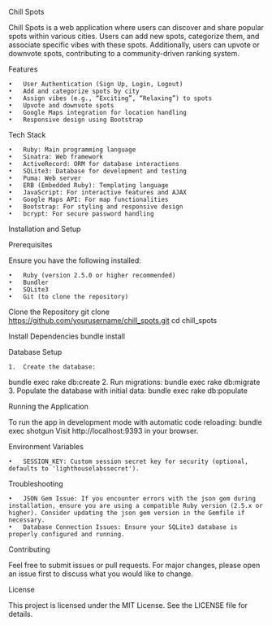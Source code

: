 Chill Spots

Chill Spots is a web application where users can discover and share popular spots within various cities. Users can add new spots, categorize them, and associate specific vibes with these spots. Additionally, users can upvote or downvote spots, contributing to a community-driven ranking system.

Features

	•	User Authentication (Sign Up, Login, Logout)
	•	Add and categorize spots by city
	•	Assign vibes (e.g., “Exciting”, “Relaxing”) to spots
	•	Upvote and downvote spots
	•	Google Maps integration for location handling
	•	Responsive design using Bootstrap

Tech Stack

	•	Ruby: Main programming language
	•	Sinatra: Web framework
	•	ActiveRecord: ORM for database interactions
	•	SQLite3: Database for development and testing
	•	Puma: Web server
	•	ERB (Embedded Ruby): Templating language
	•	JavaScript: For interactive features and AJAX
	•	Google Maps API: For map functionalities
	•	Bootstrap: For styling and responsive design
	•	bcrypt: For secure password handling

Installation and Setup

Prerequisites

Ensure you have the following installed:

	•	Ruby (version 2.5.0 or higher recommended)
	•	Bundler
	•	SQLite3
	•	Git (to clone the repository)

Clone the Repository
git clone https://github.com/yourusername/chill_spots.git
cd chill_spots

Install Dependencies
bundle install

Database Setup

	1.	Create the database:
bundle exec rake db:create
	2.	Run migrations:
bundle exec rake db:migrate
	3.	Populate the database with initial data:
bundle exec rake db:populate

Running the Application

To run the app in development mode with automatic code reloading:
bundle exec shotgun
Visit http://localhost:9393 in your browser.

Environment Variables

	•	SESSION_KEY: Custom session secret key for security (optional, defaults to 'lighthouselabssecret').

Troubleshooting

	•	JSON Gem Issue: If you encounter errors with the json gem during installation, ensure you are using a compatible Ruby version (2.5.x or higher). Consider updating the json gem version in the Gemfile if necessary.
	•	Database Connection Issues: Ensure your SQLite3 database is properly configured and running.

Contributing

Feel free to submit issues or pull requests. For major changes, please open an issue first to discuss what you would like to change.

License

This project is licensed under the MIT License. See the LICENSE file for details.
